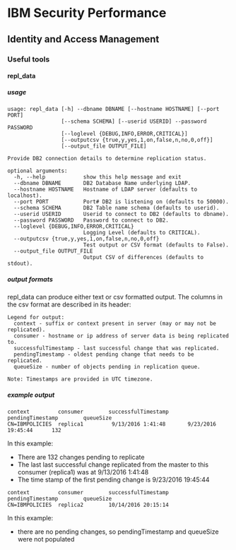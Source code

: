 # IBM Security Performance

## Identity and Access Management

### Useful tools

#### repl_data
##### usage

```
usage: repl_data [-h] --dbname DBNAME [--hostname HOSTNAME] [--port PORT]
                 [--schema SCHEMA] [--userid USERID] --password PASSWORD
                 [--loglevel {DEBUG,INFO,ERROR,CRITICAL}]
                 [--outputcsv {true,y,yes,1,on,false,n,no,0,off}]
                 [--output_file OUTPUT_FILE]

Provide DB2 connection details to determine replication status.

optional arguments:
  -h, --help            show this help message and exit
  --dbname DBNAME       DB2 Database Name underlying LDAP.
  --hostname HOSTNAME   Hostname of LDAP server (defaults to localhost).
  --port PORT           Port# DB2 is listening on (defaults to 50000).
  --schema SCHEMA       DB2 Table name schema (defaults to userid).
  --userid USERID       Userid to connect to DB2 (defaults to dbname).
  --password PASSWORD   Password to connect to DB2.
  --loglevel {DEBUG,INFO,ERROR,CRITICAL}
                        Logging Level (defaults to CRITICAL).
  --outputcsv {true,y,yes,1,on,false,n,no,0,off}
                        Test output or CSV format (defaults to False).
  --output_file OUTPUT_FILE
                        Output CSV of differences (defaults to stdout).
```

##### output formats
repl_data can produce either text or csv formatted output.  The columns in the csv format are described in its header:

```
Legend for output:
  context - suffix or context present in server (may or may not be replicated).
  consumer - hostname or ip address of server data is being replicated to.
  successfulTimestamp - last successful change that was replicated.
  pendingTimestamp - oldest pending change that needs to be replicated.
  queueSize - number of objects pending in replication queue.

Note: Timestamps are provided in UTC timezone.

```

##### example output

```
context         consumer        successfulTimestamp     pendingTimestamp        queueSize
CN=IBMPOLICIES  replica1         9/13/2016 1:41:48       9/23/2016 19:45:44      132
```

In this example:
- There are 132 changes pending to replicate
- The last last successful change replicated from the master to this consumer (replica1) was at 9/13/2016 1:41:48
- The time stamp of the first pending change is 9/23/2016 19:45:44


```
context         consumer        successfulTimestamp     pendingTimestamp        queueSize
CN=IBMPOLICIES  replica2        10/14/2016 20:15:14             
```

In this example:
-  there are no pending changes, so pendingTimestamp and queueSize were not populated



